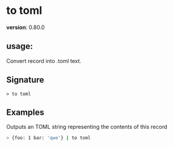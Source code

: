 # to toml

**version**: 0.80.0

## **usage**:

Convert record into .toml text.

## Signature

`> to toml `

## Examples

Outputs an TOML string representing the contents of this record

```bash
> {foo: 1 bar: 'qwe'} | to toml
```
